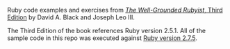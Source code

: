 Ruby code examples and exercises from [_The Well-Grounded Rubyist_, Third Edition](https://www.manning.com/books/the-well-grounded-rubyist-third-edition) by David A. Black and Joseph Leo III.

The Third Edition of the book references Ruby version 2.5.1. All of the sample code in this repo was executed against [Ruby version 2.7.5](https://www.ruby-lang.org/en/news/2021/11/24/ruby-2-7-5-released/).
